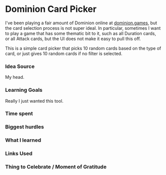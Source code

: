 # Dominion Card Picker

I've been playing a fair amount of Dominion online at [dominion.games](https://dominion.games), but the card selection process is not super ideal. In particular, sometimes I want to play a game that has some thematic bit to it, such as all Duration cards, or all Attack cards, but the UI does not make it easy to pull this off. 

This is a simple card picker that picks 10 random cards based on the type of card, or just gives 10 random cards if no filter is selected.

### Idea Source

My head.

### Learning Goals

Really I just wanted this tool. 

### Time spent

### Biggest hurdles

### What I learned

### Links Used

### Thing to Celebrate / Moment of Gratitude
